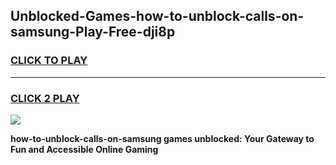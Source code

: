 
## Unblocked-Games-how-to-unblock-calls-on-samsung-Play-Free-dji8p
<h3>
<a href="https://premium76.site?title=how-to-unblock-calls-on-samsung&ref=18A1">CLICK TO PLAY</a></h3>
<hr>

<h3>
<a href="https://premium76.site?title=how-to-unblock-calls-on-samsung&ref=18A1">CLICK 2 PLAY</a>
  
</h3>

<a href="https://premium76.site?title=how-to-unblock-calls-on-samsung&ref=18A1"><img src="https://clearcache.store/games.png"></a>


**how-to-unblock-calls-on-samsung games unblocked: Your Gateway to Fun and Accessible Online Gaming**

